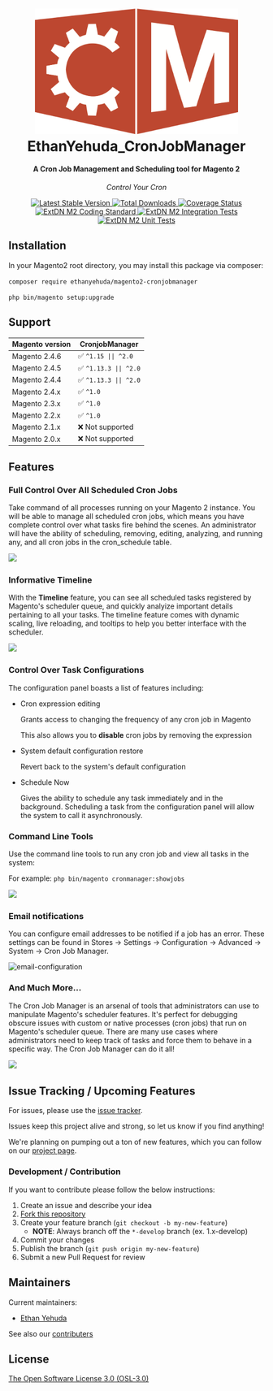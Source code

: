 <h1 align="center">
  <img src="https://raw.githubusercontent.com/Ethan3600/randomStuff/master/Images/logo1.png" alt="Cron Job Manager" width="400">
  <br>
  EthanYehuda_CronJobManager
  <br>
</h1>

<h4 align="center">A Cron Job Management and Scheduling tool for Magento 2</h4>

<p align="center"><i>Control Your Cron</i></p>

<p align="center">
  <a href="https://packagist.org/packages/ethanyehuda/magento2-cronjobmanager">
    <img src="https://poser.pugx.org/ethanyehuda/magento2-cronjobmanager/v/stable"
         alt="Latest Stable Version">
  </a>
  <a href="https://packagist.org/packages/ethanyehuda/magento2-cronjobmanager/stats">
    <img src="https://poser.pugx.org/ethanyehuda/magento2-cronjobmanager/downloads"
         alt="Total Downloads">
  </a>
  <a href='https://coveralls.io/github/Ethan3600/magento2-CronjobManager'>
    <img src='https://coveralls.io/repos/github/Ethan3600/magento2-CronjobManager/badge.svg' alt='Coverage Status' />
  </a>
  <br>
  <a href="https://github.com/Ethan3600/magento2-CronjobManager/actions/workflows/coding-standard.yml">
    <img src="https://github.com/Ethan3600/magento2-CronjobManager/actions/workflows/coding-standard.yml/badge.svg" alt="ExtDN M2 Coding Standard">
  </a>
  <a href="https://github.com/Ethan3600/magento2-CronjobManager/actions/workflows/integration.yml">
    <img src="https://github.com/Ethan3600/magento2-CronjobManager/actions/workflows/integration.yml/badge.svg" alt="ExtDN M2 Integration Tests">
  </a>
  <a href="https://github.com/Ethan3600/magento2-CronjobManager/actions/workflows/unit.yml">
    <img src="https://github.com/Ethan3600/magento2-CronjobManager/actions/workflows/unit.yml/badge.svg" alt="ExtDN M2 Unit Tests">
  </a>
</p>

## Installation

In your Magento2 root directory, you may install this package via composer:

`composer require ethanyehuda/magento2-cronjobmanager`

`php bin/magento setup:upgrade`


## Support

Magento version | CronjobManager
--- | ---
Magento 2.4.6 | :white_check_mark: `^1.15 \|\| ^2.0`
Magento 2.4.5 | :white_check_mark: `^1.13.3 \|\| ^2.0`
Magento 2.4.4 | :white_check_mark: `^1.13.3 \|\| ^2.0`
Magento 2.4.x | :white_check_mark: `^1.0`
Magento 2.3.x | :white_check_mark: `^1.0`
Magento 2.2.x | :white_check_mark: `^1.0`
Magento 2.1.x | :x: Not supported
Magento 2.0.x | :x: Not supported

## Features

### Full Control Over All Scheduled Cron Jobs


Take command of all processes running on your Magento 2 instance. You will be able to manage all scheduled cron jobs, which means you have complete control over what tasks fire behind the scenes. An administrator will have the ability of scheduling, removing, editing, analyzing, and running any, and all cron jobs in the cron_schedule table.

<img src="https://user-images.githubusercontent.com/6549623/39410796-d3ec4e72-4bcb-11e8-85ef-325e8a580df2.png"/>

### Informative Timeline

With the **Timeline** feature, you can see all scheduled tasks registered by Magento's scheduler queue, and quickly analyize important details pertaining to all your tasks. The timeline feature comes with dynamic scaling, live reloading, and tooltips to help you better interface with the scheduler.

<img src="https://user-images.githubusercontent.com/6549623/39410783-98b957fa-4bcb-11e8-9290-71c6597ef828.png"/>


### Control Over Task Configurations

The configuration panel boasts a list of features including:

* Cron expression editing

   Grants access to changing the frequency of any cron job in Magento

   This also allows you to **disable** cron jobs by removing the expression

* System default configuration restore

   Revert back to the system's default configuration

* Schedule Now

   Gives the ability to schedule any task immediately and in the background.
   Scheduling a task from the configuration panel will allow the system to call it asynchronously.

### Command Line Tools

Use the command line tools to run any cron job and view all tasks in the system:

For example: `php bin/magento cronmanager:showjobs`

<img src="https://user-images.githubusercontent.com/6549623/39410837-41f1b060-4bcc-11e8-8b98-7d7253662d5c.png"/>

### Email notifications

You can configure email addresses to be notified if a job has an error.
These settings can be found in Stores -> Settings -> Configuration -> Advanced -> System -> Cron Job Manager.

![email-configuration](https://user-images.githubusercontent.com/367320/60760081-a3970000-a02f-11e9-9615-3eb6c3bd9adb.png)

### And Much More...

The Cron Job Manager is an arsenal of tools that administrators can use to manipulate Magento's scheduler features. It's perfect for debugging obscure issues with custom or native processes (cron jobs) that run on Magento's scheduler queue. There are many use cases where administrators need to keep track of tasks and force them to behave in a specific way. The Cron Job Manager can do it all!

<img src="https://user-images.githubusercontent.com/6549623/39410850-78ca374c-4bcc-11e8-9405-88917a72b5be.png"/>

## Issue Tracking / Upcoming Features

For issues, please use the [issue tracker](https://github.com/Ethan3600/magento2-CronjobManager/issues).

Issues keep this project alive and strong, so let us know if you find anything!

We're planning on pumping out a ton of new features, which you can follow on our [project page](https://github.com/Ethan3600/magento2-CronjobManager/projects/1).

### Development / Contribution

If you want to contribute please follow the below instructions:

1. Create an issue and describe your idea
2. [Fork this repository](https://github.com/Ethan3600/magento2-CronjobManager/fork)
3. Create your feature branch (`git checkout -b my-new-feature`)
    * **NOTE**: Always branch off the `*-develop` branch (ex. 1.x-develop)
4. Commit your changes
5. Publish the branch (`git push origin my-new-feature`)
6. Submit a new Pull Request for review

## Maintainers

Current maintainers:

* [Ethan Yehuda](https://github.com/ethan3600)

See also our [contributers](https://github.com/Ethan3600/magento2-CronjobManager/graphs/contributors)


## License

[The Open Software License 3.0 (OSL-3.0)](https://opensource.org/licenses/OSL-3.0)
